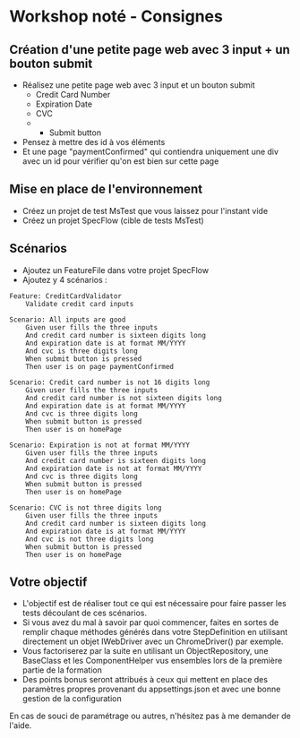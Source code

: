 # Workshop noté - Consignes

## Création d'une petite page web avec 3 input + un bouton submit
- Réalisez une petite page web avec 3 input et un bouton submit
    - Credit Card Number
    - Expiration Date
    - CVC
    - + Submit button
- Pensez à mettre des id à vos éléments
- Et une page "paymentConfirmed" qui contiendra uniquement une div avec un id pour vérifier qu'on est bien sur cette page

## Mise en place de l'environnement
- Créez un projet de test MsTest que vous laissez pour l'instant vide
- Créez un projet SpecFlow (cible de tests MsTest)

## Scénarios
- Ajoutez un FeatureFile dans votre projet SpecFlow
- Ajoutez y 4 scénarios :
```
Feature: CreditCardValidator
	Validate credit card inputs

Scenario: All inputs are good
	Given user fills the three inputs
    And credit card number is sixteen digits long
    And expiration date is at format MM/YYYY
    And cvc is three digits long
    When submit button is pressed
    Then user is on page paymentConfirmed

Scenario: Credit card number is not 16 digits long
	Given user fills the three inputs
    And credit card number is not sixteen digits long
    And expiration date is at format MM/YYYY
    And cvc is three digits long
    When submit button is pressed
    Then user is on homePage

Scenario: Expiration is not at format MM/YYYY
	Given user fills the three inputs
    And credit card number is sixteen digits long
    And expiration date is not at format MM/YYYY
    And cvc is three digits long
    When submit button is pressed
    Then user is on homePage

Scenario: CVC is not three digits long
	Given user fills the three inputs
    And credit card number is sixteen digits long
    And expiration date is at format MM/YYYY
    And cvc is not three digits long
    When submit button is pressed
    Then user is on homePage
```

## Votre objectif
- L'objectif est de réaliser tout ce qui est nécessaire pour faire passer les tests découlant de ces scénarios.
- Si vous avez du mal à savoir par quoi commencer, faites en sortes de remplir chaque méthodes générés dans votre StepDefinition en utilisant directement un objet IWebDriver avec un ChromeDriver() par exemple.
- Vous factoriserez par la suite en utilisant un ObjectRepository, une BaseClass et les ComponentHelper vus ensembles lors de la première partie de la formation
- Des points bonus seront attribués à ceux qui mettent en place des paramètres propres provenant du appsettings.json et avec une bonne gestion de la configuration

En cas de souci de paramétrage ou autres, n'hésitez pas à me demander de l'aide.
